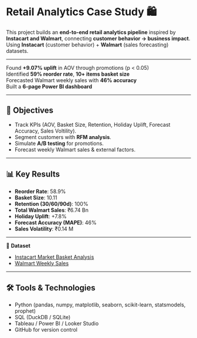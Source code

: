 # Retail Analytics Case Study 🛍️

This project builds an **end-to-end retail analytics pipeline** inspired by **Instacart and Walmart**, connecting **customer behavior → business impact**.
Using **Instacart** (customer behavior) + **Walmart** (sales forecasting) datasets.

---

Found **+9.07% uplift** in AOV through promotions (p < 0.05)  
Identified **59% reorder rate**, **10+ items basket size**  
Forecasted Walmart weekly sales with **46% accuracy**  
Built a **6-page Power BI dashboard**

---

## 🎯 Objectives
- Track KPIs (AOV, Basket Size, Retention, Holiday Uplift, Forecast Accuracy, Sales Voltility).  
- Segment customers with **RFM analysis**.  
- Simulate **A/B testing** for promotions.  
- Forecast weekly Walmart sales & external factors.  

---

## 📊 Key Results
- **Reorder Rate**: 58.9%  
- **Basket Size**: 10.11  
- **Retention (30/60/90d)**: 100%  
- **Total Walmart Sales**: ₹6.74 Bn  
- **Holiday Uplift**: +7.8%  
- **Forecast Accuracy (MAPE)**: 46%  
- **Sales Volatility**: ₹0.14 M  

---


🔗 **Dataset**
- [Instacart Market Basket Analysis](https://www.kaggle.com/datasets/psparks/instacart-market-basket-analysis)  
- [Walmart Weekly Sales](https://www.kaggle.com/datasets/yasserh/walmart-dataset)

---

## 🛠 Tools & Technologies
- Python (pandas, numpy, matplotlib, seaborn, scikit-learn, statsmodels, prophet)  
- SQL (DuckDB / SQLite)  
- Tableau / Power BI / Looker Studio  
- GitHub for version control  
